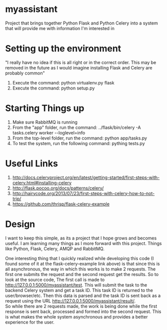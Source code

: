 myassistant
===========

Project that brings together Python Flask and Python Celery into a system that will provide me with information I'm interested in

Setting up the environment
==========================

"I really have no idea if this is all right or in the correct order.  This may be removed in the 
future as I would imagine installing Flask and Celery are probably common"

1. Execute the command: python virtualenv.py flask
2. Execute the command: python setup.py


Starting Things up
==================

1. Make sure RabbitMQ is running
2. From the "app" folder, run the command: ../flask/bin/celery -A tasks.celery worker --loglevel=info
3. From the top-level folder, run the command: python app/tasks.py
4. To test the system, run the following command: pything tests.py

Useful Links
============
1. http://docs.celeryproject.org/en/latest/getting-started/first-steps-with-celery.html#installing-celery
2. http://flask.pocoo.org/docs/patterns/celery/
3. http://hairycode.org/2013/07/23/first-steps-with-celery-how-to-not-trip/
4. https://github.com/thrisp/flask-celery-example


Design
======
I want to keep this simple, as its a project that I hope grows and becomes useful.  I am learning 
many things as I more forward with this project.  Things like Python, Flask, Celery, AMQP and RabbitMQ. 

One interesting thing that I quickly realized while developing this code (I found some of it at the 
flask-celery-example link above) is that since this is all asynchronous, the way in which this works is 
to make 2 requests.  The first one submits the request and the second request get the results.  So to look 
at the source code, The first call is made to http://127.0.0.1:5000/myassistant/test.  This will submit the task to the 
backend Celery system and get a task ID.  This task ID is returned to the user/browser/etc.  Then this data 
is parsed and the task ID is sent back as a request using the URL http://127.0.0.1:5000/myassistant/result/<task ID>.  
So while there are 2 requests made, the work is being done while the first response is sent back, processed 
and formed into the second request.  This is what makes the whole system asynchronous and provides a better 
experience for the user.


